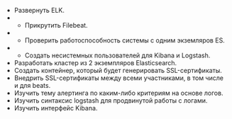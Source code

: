 - Развернуть ELK.
- + Прикрутить Filebeat.
- + Проверить работоспособность системы с одним экземляров ES.
- + Создать несистемных пользователей для Kibana и Logstash.
- Разработать кластер из 2 экземпляров Elasticsearch.
- Создать контейнер, который будет генерировать SSL-сертификаты.
- Внедрить SSL-сертификаты между всеми участниками, в том числе и для beats.
- Изучить тему алертинга по каким-либо критериям на основе логов.
- Изучить синтаксис logstash для продвинутой работы с логами.
- Изучить интерфейс Kibana.